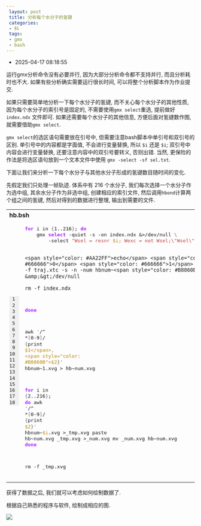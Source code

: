 ```yaml
---
 layout: post
 title: 分析每个水分子的氢键
 categories:
 - 科
 tags:
 - gmx
 - bash
---
```


- 2025-04-17 08:18:55

运行gmx分析命令没有必要并行, 因为大部分分析命令都不支持并行, 而且分析耗时也不大. 如果有些分析确实需要运行很长时间, 可以将整个分析脚本作为作业提交.

如果只需要简单地分析一下每个水分子的氢键, 而不关心每个水分子的其他性质, 因为每个水分子的索引号是固定的, 不需要使用`gmx select`重选, 提前做好 `index.ndx` 文件即可. 如果还需要每个水分子的其他信息, 方便后面对氢键数作图, 就需要借助`gmx select`.

`gmx select`的选区语句需要放在引号中, 但需要注意bash脚本中单引号和双引号的区别. 单引号中的内容都是字面值, 不会进行变量替换, 所以 `$i` 还是 `$i`; 双引号中内容会进行变量替换, 还要注意内容中的双引号要转义, 否则出错. 当然, 更保险的作法是将选区语句放到一个文本文件中使用 `gmx -select -sf sel.txt`.

下面让我们来分析一下每个水分子与其他水分子形成的氢键数目随时间的变化.

先假定我们只处理一帧轨迹. 体系中有 216 个水分子, 我们每次选择一个水分子作为选中组, 其余水分子作为非选中组, 创建相应的索引文件, 然后调用`hbond`计算两个组之间的氢键, 然后对得到的数据进行整理, 输出到需要的文件.

<table class="highlighttable"><th colspan="2" style="text-align:left">hb.bsh</th><tr><td><div class="linenodiv" style="background-color: #f0f0f0; padding-right: 10px"><pre style="line-height:125%"> 1
 2
 3
 4
 5
 6
 7
 8
 9
10
11
12
13
14
15
16
17
18</pre></div></td><td class="code"><div class="highlight"><pre style="line-height:125%"><span></span><span style="color: #AA22FF; font-weight: bold">for</span> i in <span style="color: #666666">{</span>1..216<span style="color: #666666">}</span>; <span style="color: #AA22FF; font-weight: bold">do</span>
	gmx <span style="color: #AA22FF; font-weight: bold">select</span> -quiet -s -on index.ndx &amp;&gt;/dev/null <span style="color: #BB6622; font-weight: bold">\</span>
		-select <span style="color: #BB4444">&quot;Wsel = resnr </span><span style="color: #B8860B">$i</span><span style="color: #BB4444">; Wexc = not Wsel;\&quot;Wsel\&quot; Wsel; \&quot;Wexc\&quot; Wexc&quot;</span>

	<span style="color: #AA22FF">echo</span> <span style="color: #666666">0</span> <span style="color: #666666">1</span> | gmx hbond -quiet -f traj.xtc -s -n -num hbnum~<span style="color: #B8860B">$i</span>.xvg &amp;&gt;/dev/null

	rm -f index.ndx
<span style="color: #AA22FF; font-weight: bold">done</span>

awk <span style="color: #BB4444">&#39;</span>/^ *<span style="color: #666666">[</span>0-9<span style="color: #666666">]</span>/ <span style="color: #666666">{</span>print <span style="color: #B8860B">$1</span>, <span style="color: #B8860B">$2</span><span style="color: #666666">}</span><span style="color: #BB4444">&#39;</span> hbnum~1.xvg &gt; hb~num.xvg

<span style="color: #AA22FF; font-weight: bold">for</span> i in <span style="color: #666666">{</span>2..216<span style="color: #666666">}</span>; <span style="color: #AA22FF; font-weight: bold">do</span>
	awk <span style="color: #BB4444">&#39;</span>/^ *<span style="color: #666666">[</span>0-9<span style="color: #666666">]</span>/ <span style="color: #666666">{</span>print <span style="color: #B8860B">$2</span><span style="color: #666666">}</span><span style="color: #BB4444">&#39;</span> hbnum~<span style="color: #B8860B">$i</span>.xvg &gt;_tmp.xvg
	paste hb~num.xvg _tmp.xvg &gt;_num.xvg
	mv _num.xvg  hb~num.xvg
<span style="color: #AA22FF; font-weight: bold">done</span>

rm -f _tmp.xvg</pre></div>
</td></tr></table>

获得了数据之后, 我们就可以考虑如何绘制数据了.

根据自己熟悉的程序与软件, 绘制成相应的图.

![](https://jerkwin.github.io/pic/hb-wat216.png)
